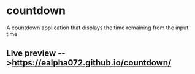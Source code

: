 # countdown
A countdown application that displays the time remaining from the input time

## Live preview -->https://ealpha072.github.io/countdown/ 
